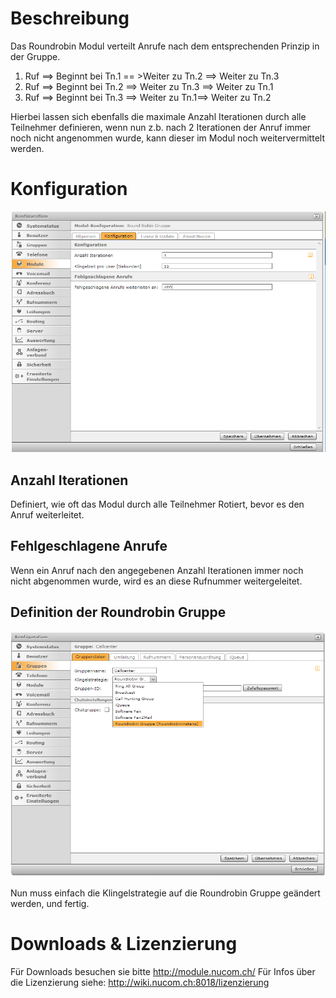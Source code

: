 <!-- TITLE: Roundrobin -->
# Beschreibung
Das Roundrobin Modul verteilt Anrufe nach dem entsprechenden Prinzip in der Gruppe.
1. Ruf ==> Beginnt bei Tn.1 == >Weiter zu Tn.2 ==> Weiter zu Tn.3
2. Ruf ==> Beginnt bei Tn.2 ==> Weiter zu Tn.3 ==> Weiter zu Tn.1
3. Ruf ==> Beginnt bei Tn.3 ==> Weiter zu Tn.1==> Weiter zu Tn.2

Hierbei lassen sich ebenfalls die maximale Anzahl Iterationen durch alle Teilnehmer definieren, wenn nun z.b. nach 2 Iterationen der Anruf immer noch nicht angenommen wurde, kann dieser im Modul noch weitervermittelt werden. 
# Konfiguration
![Roundrobin 1](/uploads/roundrobin/roundrobin-1.png "Roundrobin 1")

## Anzahl Iterationen
Definiert, wie oft das Modul durch alle Teilnehmer Rotiert, bevor es den Anruf weiterleitet.

## Fehlgeschlagene Anrufe
Wenn ein Anruf nach den angegebenen Anzahl Iterationen immer noch nicht abgenommen wurde, wird es an diese Rufnummer weitergeleitet.

## Definition der Roundrobin Gruppe
![Roundrobin 2](/uploads/roundrobin/roundrobin-2.png "Roundrobin 2")

Nun muss einfach die Klingelstrategie auf die Roundrobin Gruppe geändert werden, und fertig.
# Downloads & Lizenzierung
Für Downloads besuchen sie bitte http://module.nucom.ch/
Für Infos über die Lizenzierung siehe: http://wiki.nucom.ch:8018/lizenzierung
